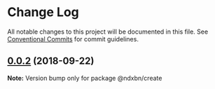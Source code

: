 # Change Log

All notable changes to this project will be documented in this file.
See [Conventional Commits](https://conventionalcommits.org) for commit guidelines.

<a name="0.0.2"></a>
## [0.0.2](https://github.com/ndxbn/ndxbn/compare/@ndxbn/create@0.0.2-6...@ndxbn/create@0.0.2) (2018-09-22)

**Note:** Version bump only for package @ndxbn/create
